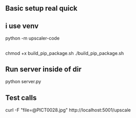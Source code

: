 ## Basic setup real quick

## i use venv
python -m upscaler-code

## 
chmod +x build_pip_package.sh
./build_pip_package.sh

## Run server inside of dir 
python server.py

## Test calls

curl -F "file=@PICT0028.jpg" http://localhost:5001/upscale



